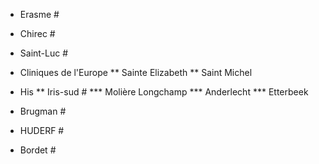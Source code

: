 
* Erasme #
* Chirec #
* Saint-Luc #

* Cliniques de l'Europe
** Sainte Elizabeth
** Saint Michel

* His
** Iris-sud #
*** Molière Longchamp 
*** Anderlecht 
*** Etterbeek

* Brugman #
* HUDERF #

* Bordet #

